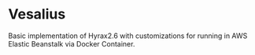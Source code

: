 # Vesalius

Basic implementation of Hyrax2.6 with customizations for running in AWS Elastic Beanstalk via Docker Container.
